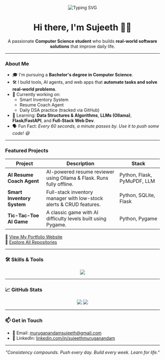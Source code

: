 <!-- Banner or welcome GIF (optional, replace with yours) -->
<p align="center">
  <img src="https://readme-typing-svg.demolab.com?font=Fira+Code&duration=4000&pause=1000&color=1B9BF6&center=true&vCenter=true&width=435&lines=Hi+%F0%9F%91%8B+I'm+Sujeeth+Muruganandam;Computer+Science+Student+%7C+Software+Developer;I+build+tools+to+make+life+efficient" alt="Typing SVG" />
</p>

<h1 align="center">Hi there, I'm Sujeeth 👨‍💻</h1>

<p align="center">
  A passionate <b>Computer Science student</b> who builds <b>real-world software solutions</b> that improve daily life. 
</p>

---

### About Me

- 🎓 I'm pursuing a **Bachelor's degree in Computer Science**.
- 🛠️ I build tools, AI agents, and web apps that **automate tasks and solve real-world problems**.
- 🔭 Currently working on:  
  - Smart Inventory System  
  - Resume Coach Agent  
  - Daily DSA practice (tracked via GitHub)
- 🌱 Learning: **Data Structures & Algorithms**, **LLMs (Ollama)**, **Flask/FastAPI**, and **Full-Stack Web Dev**.
- 🗣️ Fun Fact: *Every 60 seconds, a minute passes by. Use it to push some code! 😄*

---

### Featured Projects

| Project | Description | Stack |
|--------|-------------|-------|
| **AI Resume Coach Agent** | AI-powered resume reviewer using Ollama & Flask. Runs fully offline. | Python, Flask, PyMuPDF, LLM |
| **Smart Inventory System** | Full-stack inventory manager with low-stock alerts & CRUD features. | Python, SQLite, Flask |
| **Tic-Tac-Toe AI Game** | A classic game with AI difficulty levels built using Pygame. | Python, Pygame |

🔗 [View My Portfolio Website](https://sujeethmuru.github.io/SujeethPortfolioWebsite/)  
📁 [Explore All Repositories](https://github.com/SujeethMuru?tab=repositories)

---

### 🛠️ Skills & Tools

<p align="center">
  <img src="https://skillicons.dev/icons?i=python,cpp,html,css,flask,sqlite,git,github,linux" />
</p>

---

### 📈 GitHub Stats

<p align="center">
  <img src="https://github-readme-stats.vercel.app/api?username=SujeethMuru&show_icons=true&theme=default&hide_border=true" />
  <img src="https://github-readme-streak-stats.herokuapp.com/?user=SujeethMuru&theme=default&hide_border=true" />
</p>

---

### 📫 Get in Touch

- 📧 Email: [muruganandamsujeeth@gmail.com](mailto:muruganandamsujeeth@gmail.com)  
- 💼 LinkedIn: [linkedin.com/in/sujeethmuruganandam](https://www.linkedin.com/in/sujeethmuruganandam)

---

<p align="center">
  <i>"Consistency compounds. Push every day. Build every week. Learn for life."</i>
</p>


<!---
SujeethMuru/SujeethMuru is a ✨ special ✨ repository because its `README.md` (this file) appears on your GitHub profile.
You can click the Preview link to take a look at your changes.
--->
